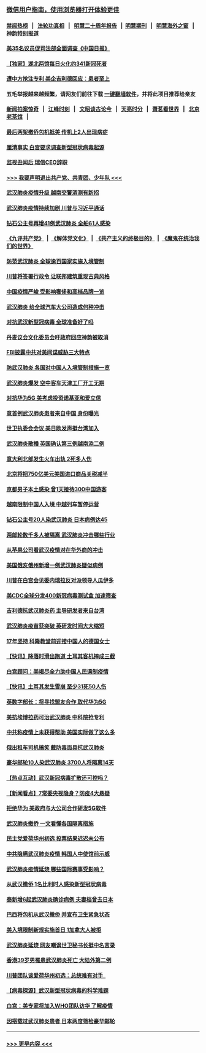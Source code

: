 ### [微信用户指南，使用浏览器打开体验更佳](https://github.com/gfw-breaker/banned-news1/blob/master/indexes/wechat-guide.md?t=0)
#### [禁闻热榜](热点新闻.md?t=0)  &nbsp;&nbsp;|&nbsp;&nbsp; [法轮功真相](https://github.com/gfw-breaker/truth/blob/master/README.md?t=0) &nbsp;&nbsp;|&nbsp;&nbsp; [明慧二十周年报告](https://github.com/gfw-breaker/mh-reports/blob/master/README.md?t=0) &nbsp;&nbsp;|&nbsp;&nbsp;[明慧期刊](https://github.com/gfw-breaker/mh-qikan) &nbsp;&nbsp;|&nbsp;&nbsp; [明慧海外之窗](https://github.com/gfw-breaker/mh-news/blob/master/README.md?t=0) &nbsp;&nbsp;|&nbsp;&nbsp; [神韵特别报道](https://github.com/gfw-breaker/mh-news/blob/master/shenyun.md?t=0)
#### [美35名议员促司法部全面调查《中国日报》](../pages/nsc418/n11852435.md?t=02080355) 
#### [【独家】湖北两馆每日火化约341新冠死者](../pages/nsc418/n11845444.md?t=02080355) 
#### [遭中方抢注专利 美企吉利德回应：患者至上](../pages/nsc418/n11852037.md?t=02080355) 
#### 五毛举报越来越频繁，请网友们前往下载 [一键翻墙软件](https://github.com/gfw-breaker/ssr-accounts)，并将此项目推荐给亲友
#### [新闻拍案惊奇](https://github.com/gfw-breaker/banned-news1/blob/master/pages/link4.md) &nbsp;&nbsp;|&nbsp;&nbsp; [江峰时刻](https://github.com/gfw-breaker/banned-news1/blob/master/pages/link4.md) &nbsp;&nbsp;|&nbsp;&nbsp; [文昭谈古论今](https://github.com/gfw-breaker/banned-news1/blob/master/pages/link4.md) &nbsp;&nbsp;|&nbsp;&nbsp; [天亮时分](https://github.com/gfw-breaker/banned-news1/blob/master/pages/link4.md) &nbsp;&nbsp;|&nbsp;&nbsp; [萧茗看世界](https://github.com/gfw-breaker/banned-news1/blob/master/pages/link4.md) &nbsp;&nbsp;|&nbsp;&nbsp; [北京老茶馆](https://github.com/gfw-breaker/banned-news1/blob/master/pages/link4.md) &nbsp;&nbsp;|&nbsp;&nbsp; 
#### [最后两架撤侨包机抵美 传机上2人出现病症](../pages/nsc418/n11852173.md?t=02080355) 
#### [厘清事实 白宫要求调查新型冠状病毒起源](../pages/nsc418/n11852106.md?t=02080355) 
#### [监视丑闻后 瑞信CEO辞职](../pages/nsc418/n11852127.md?t=02080355) 
#### [>>> 我要声明退出共产党、共青团、少年队 <<<](https://github.com/begood0513/goodnews/blob/master/quit/letter.md) 
#### [武汉肺炎疫情升级 越南交警酒测有新招](../pages/nsc418/n11851632.md?t=02080355) 
#### [武汉肺炎疫情持续加剧 川普与习近平通话](../pages/nsc418/n11851613.md?t=02080355) 
#### [钻石公主号再增41例武汉肺炎 全船61人感染](../pages/nsc418/n11850401.md?t=02080355) 
#### [《九评共产党》](https://github.com/begood0513/9ping.md/blob/master/README.md) &nbsp;|&nbsp; [《解体党文化》](../../../../jtdwh.md/blob/master/README.md)  &nbsp;|&nbsp; [《共产主义的终极目的》](../../../../gczydzjmd.md/blob/master/README.md) &nbsp;|&nbsp; [《魔鬼在统治我们的世界》](../../../../mgztzwmdsj.md/blob/master/README.md) 
#### [防范武汉肺炎 全球逾百国家实施入境管制](../pages/nsc418/n11850557.md?t=02080355) 
#### [川普将签署行政令 让联邦建筑重现古典风格](../pages/nsc418/n11850654.md?t=02080355) 
#### [中国疫情严峻 受影响奢侈和高档品牌一览](../pages/nsc418/n11850319.md?t=02080355) 
#### [武汉肺炎 给全球汽车大公司造成何种冲击](../pages/nsc418/n11850056.md?t=02080355) 
#### [对抗武汉新型冠病毒 全球准备好了吗](../pages/nsc418/n11850142.md?t=02080355) 
#### [丹麦议会文化委员会吁政府回应神韵被取消](../pages/nsc418/n11849312.md?t=02080355) 
#### [FBI披露中共对美间谍威胁三大特点](../pages/nsc418/n11849700.md?t=02080355) 
#### [防武汉肺炎 各国对中国人入境管制措施一览](../pages/nsc418/n11838726.md?t=02080355) 
#### [武汉肺炎爆发 空中客车天津工厂开工无期](../pages/nsc418/n11849634.md?t=02080355) 
#### [对抗华为5G 美考虑投资诺基亚和爱立信](../pages/nsc418/n11849510.md?t=02080355) 
#### [意首例武汉肺炎患者来自中国 身份曝光](../pages/nsc418/n11849454.md?t=02080355) 
#### [世卫执委会会议 美日欧发声挺台湾加入](../pages/nsc418/n11849433.md?t=02080355) 
#### [武汉肺炎散播 英国确认第三例越南添二例](../pages/nsc418/n11849439.md?t=02080355) 
#### [意大利北部发生火车出轨 2死多人伤](../pages/nsc418/n11848999.md?t=02080355) 
#### [北京将把750亿美元美国进口商品关税减半](../pages/nsc418/n11848896.md?t=02080355) 
#### [京都男子本土感染 曾1天接待300中国游客](../pages/nsc418/n11848641.md?t=02080355) 
#### [越南限制中国人入境 中越列车暂停运营](../pages/nsc418/n11847844.md?t=02080355) 
#### [钻石公主号20人染武汉肺炎 日本病例达45](../pages/nsc418/n11847823.md?t=02080355) 
#### [两邮轮数千多人被隔离 武汉肺炎冲击哪些行业](../pages/nsc418/n11847456.md?t=02080355) 
#### [从苹果公司看武汉疫情对在华外商的冲击](../pages/nsc418/n11847586.md?t=02080355) 
#### [美国俄亥俄州新增一例武汉肺炎疑似病例](../pages/nsc418/n11847714.md?t=02080355) 
#### [川普在白宫会见委内瑞拉反对派领导人瓜伊多](../pages/nsc418/n11847391.md?t=02080355) 
#### [美CDC全球分发400新冠病毒测试盒 加速筛查](../pages/nsc418/n11847260.md?t=02080355) 
#### [吉利德抗武汉肺炎药 主导研发者来自台湾](../pages/nsc418/n11847064.md?t=02080355) 
#### [武汉肺炎疫苗获突破 英研发时间大大缩短](../pages/nsc418/n11846915.md?t=02080355) 
#### [17年坚持 科隆教堂前迎接中国人的德国女士](../pages/nsc418/n11846781.md?t=02080355) 
#### [【快讯】降落时滑出跑道 土耳其客机摔成三截](../pages/nsc418/n11847021.md?t=02080355) 
#### [白宫顾问：美竭尽全力助中国人民遏制疫情](../pages/nsc418/n11846756.md?t=02080355) 
#### [【快讯】土耳其发生雪崩 至少31死50人伤](../pages/nsc418/n11846680.md?t=02080355) 
#### [英数字部长：将寻找盟友合作 取代华为5G](../pages/nsc418/n11846485.md?t=02080355) 
#### [美抗埃博拉药可治武汉肺炎 中科院抢专利](../pages/nsc418/n11846409.md?t=02080355) 
#### [中共称疫情上未获得帮助 美国实际做了这么多](../pages/nsc418/n11846008.md?t=02080355) 
#### [俄出租车司机搞笑 戴防毒面具抗武汉肺炎](../pages/nsc418/n11845703.md?t=02080355) 
#### [豪华邮轮10人染武汉肺炎 3700人将隔离14天](../pages/nsc418/n11845543.md?t=02080355) 
#### [【热点互动】武汉新冠病毒扩散还可控吗？](../pages/nsc418/n11844750.md?t=02080355) 
#### [【新闻看点】7常委央视隐身？防疫4大悬疑](../pages/nsc418/n11844611.md?t=02080355) 
#### [拒绝华为 美政府与大公司合作研发5G软件](../pages/nsc418/n11844625.md?t=02080355) 
#### [武汉肺炎撤侨 一文看懂各国隔离措施](../pages/nsc418/n11844216.md?t=02080355) 
#### [民主党爱荷华州初选 投票结果迟迟未公布](../pages/nsc418/n11844207.md?t=02080355) 
#### [中共隐瞒武汉肺炎疫情 韩国人中使馆前示威](../pages/nsc418/n11844084.md?t=02080355) 
#### [武汉肺炎疫情延烧 哪些国际赛事受影响？](../pages/nsc418/n11843958.md?t=02080355) 
#### [从武汉撤侨 1名比利时人感染新型冠状病毒](../pages/nsc418/n11843977.md?t=02080355) 
#### [泰新增6起武汉肺炎确诊病例 夫妻档曾去日本](../pages/nsc418/n11843900.md?t=02080355) 
#### [巴西将包机从武汉撤侨 并宣布卫生紧急状态](../pages/nsc418/n11843418.md?t=02080355) 
#### [美入境限制新规实施首日 1加拿大人被拒](../pages/nsc418/n11843058.md?t=02080355) 
#### [武汉肺炎延烧 网友嘲讽世卫秘书长挺中名言录](../pages/nsc418/n11843056.md?t=02080355) 
#### [香港39岁男罹患武汉肺炎死亡 大陆外第二例](../pages/nsc418/n11843026.md?t=02080355) 
#### [川普团队谈爱荷华州初选：总统难有对手  ](../pages/nsc418/n11842867.md?t=02080355) 
#### [【病毒探源】武汉新型冠状病毒的科学难题](../pages/nsc418/n11842176.md?t=02080355) 
#### [白宫：美专家将加入WHO团队访华 了解疫情](../pages/nsc418/n11842198.md?t=02080355) 
#### [因搭载过武汉肺炎患者 日本两度筛检豪华邮轮](../pages/nsc418/n11842447.md?t=02080355) 

----
#### [ >>> 更早内容 <<< ](../indexes/nsc418-earlier.md)
